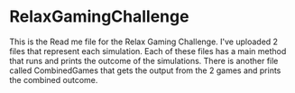 # RelaxGamingChallenge

This is the Read me file for the Relax Gaming Challenge. I've uploaded 2 files that represent each simulation. Each of these files has a main method that runs and prints the outcome of the simulations. There is another file called CombinedGames that gets the output from the 2 games and prints the combined outcome.
